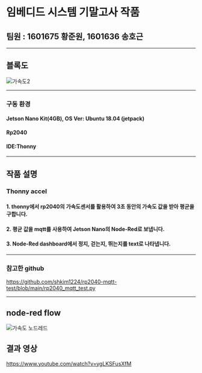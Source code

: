 # 임베디드 시스템 기말고사 작품
## 팀원 : 1601675 황준원, 1601636 송호근
___
## 블록도

![가속도2](https://user-images.githubusercontent.com/103561996/175487326-95ae5c8b-403b-4bcd-9b6d-29edd973c3dd.PNG)

___
### 구동 환경
#### Jetson Nano Kit(4GB), OS Ver: Ubuntu 18.04 (jetpack)
#### Rp2040
#### IDE:Thonny
___
## 작품 설명
### Thonny accel
#### 1. thonny에서 rp2040의 가속도센서를 활용하여 3초 동안의 가속도 값을 받아 평균을 구합니다.
#### 2. 평균 값을 mqtt를 사용하여 Jetson Nano의 Node-Red로 보냅니다.
#### 3. Node-Red dashboard에서 정지, 걷는지, 뛰는지를 text로 나타냅니다.
___
### 참고한 github
https://github.com/shkim1224/rp2040-mqtt-test/blob/main/rp2040_mqtt_test.py
___

## node-red flow
![가속도 노드레드](https://user-images.githubusercontent.com/65066914/174582831-d46b6292-9dac-4f29-b364-b0d5b69ec47c.PNG)

## 결과 영상
https://www.youtube.com/watch?v=ygLKSFusXfM
